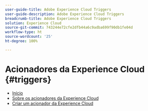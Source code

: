 ```yaml
---
user-guide-title: Adobe Experience Cloud Triggers
user-guide-description: Adobe Experience Cloud Triggers
breadcrumb-title: Adobe Experience Cloud Triggers
solution: Experience Cloud
source-git-commit: 743244e72cfe2dfb44a6c9adba699f90db1fe04d
workflow-type: ht
source-wordcount: '25'
ht-degree: 100%

---
```


# Acionadores da Experience Cloud {#triggers}

* [Início](home.md)
* [Sobre os acionadores da Experience Cloud](overview.md)
* [Criar um acionador da Experience Cloud](create.md)
